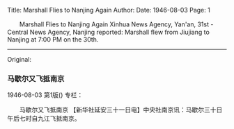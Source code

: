 Title: Marshall Flies to Nanjing Again
Author: 
Date: 1946-08-03
Page: 1

　　Marshall Flies to Nanjing Again
    Xinhua News Agency, Yan'an, 31st - Central News Agency, Nanjing reported: Marshall flew from Jiujiang to Nanjing at 7:00 PM on the 30th.



<hr /> 

Original: 


### 马歇尔又飞抵南京

1946-08-03
第1版()
专栏：

　　马歇尔又飞抵南京
    【新华社延安三十一日电】中央社南京讯：马歇尔三十日午后七时自九江飞抵南京。
